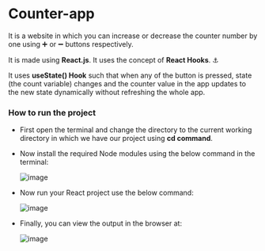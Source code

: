 # Counter-app
It is a website in which you can increase or decrease the counter number by one using ➕ or ➖ buttons respectively.

It is made using **React.js**. It uses the concept of **React Hooks**. ⚓

It uses **useState() Hook** such that when any of the button is pressed, state (the count variable) changes and the counter value in the app updates to the new state dynamically without refreshing the whole app.

### How to run the project
-	First open the terminal and change the directory to the current working directory in which we have our project using **cd command**.
-	Now install the required Node modules using the below command in the terminal:
  
    ![image](https://github.com/user-attachments/assets/16d97872-68c5-4de4-9ccb-2758d7378e05)

- Now run your React project use the below command:

    ![image](https://github.com/user-attachments/assets/c32d4a69-8317-421c-82b0-fe3b610c7a37)
  
- Finally, you can view the output in the browser at:

  ![image](https://github.com/user-attachments/assets/eaf7c2b6-a67c-4432-b3e9-48dac940b98e)


